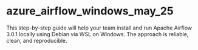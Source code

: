 # azure_airflow_windows_may_25
This step-by-step guide will help your team install and run Apache Airflow 3.0.1 locally using Debian via WSL on Windows. The approach is reliable, clean, and reproducible.
